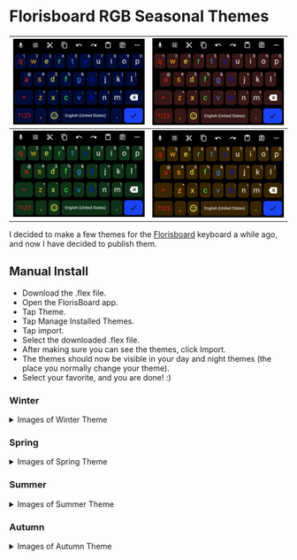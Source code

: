 # Florisboard RGB Seasonal Themes

| ![Winter](https://github.com/GVivid/Florisboard_RGB_Seasonal_Themes/blob/main/assets/RGB%20Seasonal%20Winter1.jpg)  | ![Summer](https://github.com/GVivid/Florisboard_RGB_Seasonal_Themes/blob/main/assets/RGB%20Seasonal%20Summer1.jpg) |
| ------------- | ------------- |
| ![Spring](https://github.com/GVivid/Florisboard_RGB_Seasonal_Themes/blob/main/assets/RGB%20Seasonal%20Spring1.jpg)  | ![Autumn](https://github.com/GVivid/Florisboard_RGB_Seasonal_Themes/blob/main/assets/RGB%20Seasonal%20Autumn1.jpg)  |

I decided to make a few themes for the [Florisboard](https://github.com/florisboard/florisboard) keyboard a while ago, and now I have decided to publish them.

## Manual Install
- Download the .flex file.
- Open the FlorisBoard app.
- Tap Theme.
- Tap Manage Installed Themes.
- Tap import.
- Select the downloaded .flex file.
- After making sure you can see the themes, click Import.
- The themes should now be visible in your day and night themes (the place you normally change your theme).
- Select your favorite, and you are done! :)

### Winter
<details><summary>Images of Winter Theme</summary>
<img src="https://github.com/GVivid/Florisboard_RGB_Seasonal_Themes/blob/main/assets/RGB%20Seasonal%20Winter1.jpg"> 
<img src="https://github.com/GVivid/Florisboard_RGB_Seasonal_Themes/blob/main/assets/RGB%20Seasonal%20Winter2.jpg">
<img src="https://github.com/GVivid/Florisboard_RGB_Seasonal_Themes/blob/main/assets/RGB%20Seasonal%20Winter3.jpg">
</details>

### Spring
<details><summary>Images of Spring Theme</summary>
<img src="https://github.com/GVivid/Florisboard_RGB_Seasonal_Themes/blob/main/assets/RGB%20Seasonal%20Spring1.jpg">
<img src="https://github.com/GVivid/Florisboard_RGB_Seasonal_Themes/blob/main/assets/RGB%20Seasonal%20Spring2.jpg">
<img src="https://github.com/GVivid/Florisboard_RGB_Seasonal_Themes/blob/main/assets/RGB%20Seasonal%20Spring3.jpg">
</details>

### Summer
<details><summary>Images of Summer Theme</summary>
<img src="https://github.com/GVivid/Florisboard_RGB_Seasonal_Themes/blob/main/assets/RGB%20Seasonal%20Summer1.jpg">
<img src="https://github.com/GVivid/Florisboard_RGB_Seasonal_Themes/blob/main/assets/RGB%20Seasonal%20Summer2.jpg">
<img src="https://github.com/GVivid/Florisboard_RGB_Seasonal_Themes/blob/main/assets/RGB%20Seasonal%20Summer3.jpg">
</details>

### Autumn
<details><summary>Images of Autumn Theme</summary>
<img src="https://github.com/GVivid/Florisboard_RGB_Seasonal_Themes/blob/main/assets/RGB%20Seasonal%20Autumn1.jpg">
<img src="https://github.com/GVivid/Florisboard_RGB_Seasonal_Themes/blob/main/assets/RGB%20Seasonal%20Autumn2.jpg">
<img src="https://github.com/GVivid/Florisboard_RGB_Seasonal_Themes/blob/main/assets/RGB%20Seasonal%20Autumn3.jpg">
</details>
